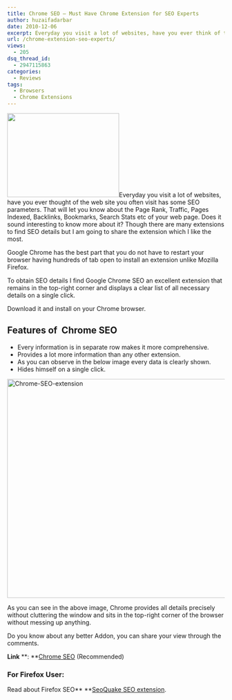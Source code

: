 ```yaml
---
title: Chrome SEO – Must Have Chrome Extension for SEO Experts
author: huzaifadarbar
date: 2010-12-06
excerpt: Everyday you visit a lot of websites, have you ever think of the web site you often visit has some SEO parameters. That will let you know about the Page Rank, Traffic, Pages Indexed, Backlinks, Bookmarks, Search Stats etc of your web page. Does it sound interesting to know more about it? Though there are many extensions to find SEO details but I am going to share the extension which I like the most.
url: /chrome-extension-seo-experts/
views:
  - 205
dsq_thread_id:
  - 2947115863
categories:
  - Reviews
tags:
  - Browsers
  - Chrome Extensions
---
```

<a rel="attachment wp-att-33473" href="http://devilsworkshop.org/chrome-extension-seo-experts/seo-details/"><img class="alignright size-full wp-image-33473" title="seo-details" src="http://cdn.devilsworkshop.org/files/2010/12/seo-details.jpg" alt="" width="259" height="194" /></a>Everyday you visit a lot of websites, have you ever thought of the web site you often visit has some SEO parameters. That will let you know about the Page Rank, Traffic, Pages Indexed, Backlinks, Bookmarks, Search Stats etc of your web page. Does it sound interesting to know more about it? Though there are many extensions to find SEO details but I am going to share the extension which I like the most.

Google Chrome has the best part that you do not have to restart your browser having hundreds of tab open to install an extension unlike Mozilla Firefox.

To obtain SEO details I find Google Chrome SEO an excellent extension that remains in the top-right corner and displays a clear list of all necessary details on a single click.

Download it and install on your Chrome browser.

## Features of  Chrome SEO

  * Every information is in separate row makes it more comprehensive.
  * Provides a lot more information than any other extension.
  * As you can observe in the below image every data is clearly shown.
  * Hides himself on a single click.

[<img style="background-image: none; padding-left: 0px; padding-right: 0px; display: inline; padding-top: 0px; border-width: 0px;" title="Chrome-SEO-extension" src="http://cdn.devilsworkshop.org/files/2010/12/Chrome-SEO-extension_thumb.png" border="0" alt="Chrome-SEO-extension" width="604" height="506" />][1]

As you can see in the above image, Chrome provides all details precisely without cluttering the window and sits in the top-right corner of the browser without messing up anything.

Do you know about any better Addon, you can share your view through the comments.

**Link** **: **<a href="https://chrome.google.com/extensions/detail/oangcciaeihlfmhppegpdceadpfaoclj" onclick="_gaq.push(['_trackEvent', 'outbound-article', 'https://chrome.google.com/extensions/detail/oangcciaeihlfmhppegpdceadpfaoclj', 'Chrome SEO']);" >Chrome SEO</a> (Recommended)

### For Firefox User:

Read about Firefox SEO** **[SeoQuake SEO extension][2].

 [1]: http://cdn.devilsworkshop.org/files/2010/12/Chrome-SEO-extension.png
 [2]: http://devilsworkshop.org/seoquake-seo-extension-must-have-firefox-seo-addon-for-seo-experts/
